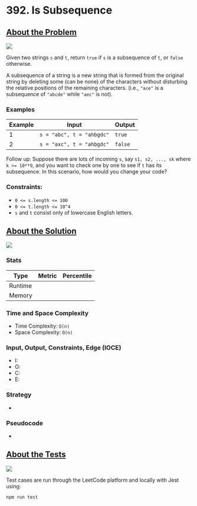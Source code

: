 # 392. Is Subsequence

## <a href='https://leetcode.com/problems/is-subsequence/?envType=daily-question&envId=2023-09-22'>About the Problem</a>

<img src='https://img.shields.io/badge/LeetCode-FFA116.svg?style=for-the-badge&logo=LeetCode&logoColor=white' />

Given two strings `s` and `t`, return `true` if `s` is a subsequence of `t`, or `false` otherwise.

A subsequence of a string is a new string that is formed from the original string by deleting some (can be none) of the characters without disturbing the relative positions of the remaining characters. (i.e., `"ace"` is a subsequence of `"abcde"` while `"aec"` is not).

### Examples

| Example| Input | Output |
| --- | --- | --- |
| 1 | `s = "abc", t = "ahbgdc"` | `true` |
| 2 | `s = "axc", t = "ahbgdc"` | `false` |

Follow up: Suppose there are lots of incoming `s`, say `s1, s2, ..., sk` where `k >= 10**9`, and you want to check one by one to see if `t` has its subsequence. In this scenario, how would you change your code?

### Constraints:

- `0 <= s.length <= 100`
- `0 <= t.length <= 10^4`
- `s` and `t` consist only of lowercase English letters.

## <a href='./isSubsequence.js'>About the Solution</a>

<img src='https://img.shields.io/badge/JavaScript-F7DF1E.svg?style=for-the-badge&logo=JavaScript&logoColor=black' />

<!-- Add Metrics from LeetCode -->
### Stats
| Type | Metric | Percentile |
| --- | --- | --- |
| Runtime |  |  |
| Memory |  |  |

<!-- Change Time and Space Complexity -->
### Time and Space Complexity
  - Time Complexity: `O(n)`
  - Space Complexity: `O(n)`

<!-- Planning -->
### Input, Output, Constraints, Edge (IOCE)

  - I:
  - O:
  - C:
  - E:

### Strategy
-

### Pseudocode
-

## <a href='./isSubsequence.test.js'>About the Tests</a>

<img src='https://img.shields.io/badge/Jest-C21325.svg?style=for-the-badge&logo=Jest&logoColor=white' />

Test cases are run through the LeetCode platform and locally with Jest using:
```
npm run test
```